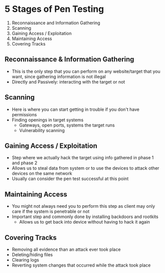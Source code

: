 # 5 Stages of Pen Testing
1. Reconnaissance and Information Gathering
2. Scanning
3. Gaining Access / Exploitation
4. Maintaining Access
5. Covering Tracks

## Reconnaissance & Information Gathering
- This is the only step that you can perform on any website/target that you want, since gathering information is not illegal
- Directly and Passively: interacting with the target or not

## Scanning
- Here is where you can start getting in trouble if you don't have permissions
- Finding openings in target systems
  - Gateways, open ports, systems the target runs
  - Vulnerability scanning

## Gaining Access / Exploitation
- Step where we actually hack the target using info gathered in phase 1 and phase 2
- Allows us to steal data from system or to use the devices to attack other devices on the same network
- Usually can consider the pen test successful at this point

## Maintaining Access
- You might not always need you to perform this step as client may only care if the system is penetrable or not
- Important step and commonly done by installing backdoors and rootkits
  - Allows us to get back into device without having to hack it again

## Covering Tracks
- Removing all evidence than an attack ever took place
- Deleting/hiding files
- Clearing logs
- Reverting system changes that occurred while the attack took place
